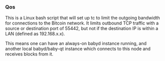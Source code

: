 ### Qos ###

This is a Linux bash script that will set up tc to limit the outgoing bandwidth for connections to the Bitcoin network. It limits outbound TCP traffic with a source or destination port of 55442, but not if the destination IP is within a LAN (defined as 192.168.x.x).

This means one can have an always-on babyd instance running, and another local babyd/baby-qt instance which connects to this node and receives blocks from it.
